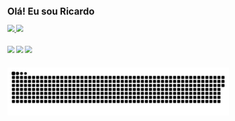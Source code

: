 ## Olá! Eu sou Ricardo

<div>
 <a href = https://github.com/RicardoFerreiraa >
  <img heigth ="100em" src="https://github-readme-stats.vercel.app/api?username=ricardoferreiraa&show_icons=true&theme=tokyonight"/>
  
   <img heigth ="100em" src="https://github-readme-stats.vercel.app/api/top-langs/?username=ricardoferreiraa&layout=compact&langs_count=16&theme=tokyonight"/>
</div>

##

<div>
<a href="https://www.facebook.com/ricardo.ferreira.5437923/"  target="_blank"><img src="https://img.shields.io/badge/Facebook-1877F2?style=for-the-badge&logo=facebook&logoColor=white"target="_blank"></a>
<a href="https://www.instagram.com/ferreira.ricks/"  target="_blank"><img src="https://img.shields.io/badge/Instagram-E4405F?style=for-the-badge&logo=instagram&logoColor=white"target="_blank"></a>
<a href="https://www.facebook.com/ricardo.ferreira.5437923/"  target="_blank"><img src="https://img.shields.io/badge/LinkedIn-0077B5?style=for-the-badge&logo=linkedin&logoColor=white"target="_blank"></a>
</div>

##

![snake gif](https://github.com/ricardoferreiraa/ricardoferreiraa/blob/output/github-contribution-grid-snake.svg)

